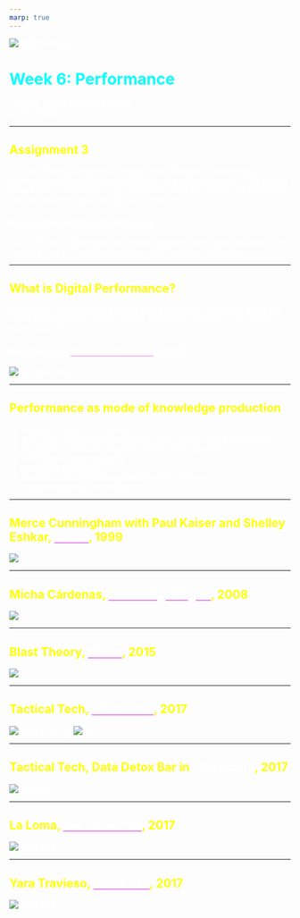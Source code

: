 ```yaml
---
marp: true
---
```


<style>
section {
  background: #1a0000;
}

* {
    color: white;
}

h1 {
    color: cyan;
}

h2 {
    color: yellow;
}
a {
    color: violet;
}
</style>

![DM6104 Banner](../images/FM6102Banner2.jpg)

# Week 6: Performance

FM6102: Digital Play and Practice  
Dr. EL Putnam

---

## Assignment 3

You will develop a multimodal, digital work (examples: video essay, augmented reality, interactive installation, digital performance). This project should mark a departure in your practice to date and enable you to engage with an aspect of digital media that is novel for you.

### Proposal due Friday 25 February

150 to 250 word description of proposed project media and concepts to be explored. List of 3 relevant examples and 5 academic references.

---

## What is Digital Performance?

Defined as “all performance works where computer technology play a key  rather than subsidiary one in content, techniques, aesthetics, or delivery form” (Dixon 3) 

### Paul Sermon, [*Telematic Dreaming*](http://www.paulsermon.org/dream/), 1992

![bg right contain](../images/Sermon-TelematicDrawing.jpg)

<!-- 
Performance by Susan Kozel

Not for lack of trying: haptic interfaces and media performance works, such as Susan Kozel

Critquing an idealist notion of telepresence and online interaction

Technology as filter or membranes for encounters with each other

Susan Kozel, who performed in the piece for four weeks in 1994, recalls experience of people hitting image of her on monitor; for the most part she felt connected to her image, except in this moment when she dissociated the two out of preservation


Salter: performance not limited to theatre and drama, but “Performance as practice, method, and worldview is becoming one of the major paradigms of the twenty-first century, not only in the arts but also the sciences.”

Emphasis on the embodied and material, btu also action: HOW things are used
“Technology,” writes performance studies scholar Barbara Kirschenblatt-Gimblett, “is integral to the history of performance” (2002, 48) and “performance is integral to the history of technology” (2002, 49). 
 -->

---

## Performance as mode of knowledge production

- Interest in enaction or doing
- Real-time, dynamic processes over static objects or representations
- Engagement with the temporal moment of the present
- Embodiment and materiality
- Immanent experience
- the effect of both human and nonhuman presence
- transmutation and reconstitution

<!-- Spanning a wide range of seemingly disconnected disciplines, what is at stake in all of these accounts is how performance as a mode of being in the world radically differs from representational forms of knowledge. In general, representation assumes a split between the representation, whether an image on the canvas or in the brain, a description in text or a line of code, and a thing or world to be represented—a referent.
 -->

---

## Merce Cunningham with Paul Kaiser and Shelley Eshkar, [*BIPED*](https://www.youtube.com/watch?v=YHeoYdDMbLI), 1999

![](../images/Cunningham-Biped.jpg)

<!-- Revolutionary dancer and choreographer; known for work with John Cage

Connection between dance and animation software

Michael Girard and Susan Amkraut at Ohio State University. Their alpha software, called Biped , was demonstrated at SIGGRAPH95 (1995) to considerable acclaim, and it became commercially available a year later, embedded within a larger animation package, Character Studio. 

In 1997, Kaiser and Eshkar invited Cunningham to collaborate on a project using Biped and 3D Studio Max that had already been broadly conceived, a virtual dance installation called Hand-drawn Spaces , and in 1998 Cunningham invited them to work on his full-length live dance project, appropriately entitled BIPED (ﬁgure 9.2).

A particular quality of the Girard and Amkraut’s Biped software was its attention to detail which made animated ﬁgures appear “lifelike,” so that, for example, a foot landing on the ground affected transformations throughout the rest of the body, which were triggered and computed within the program by code registering “the foot to ground collision response.” 18 Other detailed “kinematic” effects, including skin and tendon behaviors, were also mapped in using another module called “Physique,” developed by John Chadwick, and the software permitted combinations of movements to be easily interrelated, repeated, reversed or combined. For Cunningham’s dance, named after the software, Riverbed used motion-capture techniques to map in three dimensions the movements of three dancers performing some twenty Cunningham movement sequences in a studio (ﬁgure 9.3). Using reﬂective markers on the joints and body parts of the dancers, cameras around the studio relayed the images to computers, which calculated and rendered their kinetic shapes in relation to 3D space, and this data was then manipulated in Character Studio to create complex and beautiful hand-drawn ﬁgure animations performing the same dances (ﬁgure 9.4).

Dixon, Steve. Digital Performance : A History of New Media in Theater, Dance, Performance Art, and Installation, MIT Press, 2007. 
 -->

---

## Micha Cárdenas, [*Becoming Dragon*](https://michacardenas.sites.ucsc.edu/becoming-dragon/), 2008

![](../images/Cardenas-BecomingDragon.jpg)

<!-- In 2008, Cardenas performed Becoming Dragon, a 365 hour  mixed reality performance in second life

There can be little doubt that this notion of switching and metamorphosis has a prime significance for many practitioners: the ability to transform live movement into moving
image, or gesture into music, or solo dance into group dance, or one location into another
or several
 -->

---

## Blast Theory, [*Karen*](https://www.blasttheory.co.uk/projects/karen/), 2015

![](../images/BlastTheory-Karen.jpg)

---

## Tactical Tech, [*Glassroom*](https://theglassroom.org/about/), 2017

![bg opacity:0.5](../images/TacticalTech-Glassroom1.jpg)
![bg](../images/TacticalTech-Glassroom2.jpg)

---

## Tactical Tech, Data Detox Bar in *Glassroom*, 2017

![width:800](../images/TacticalTech-Glassroom3.jpg)

---

## La Loma, [*We Know You*](https://theglassroom.org/exhibit/), 2017

![width:800](../images/LaLoma-WeKnowYou.jpg)

<!-- Initially branded as disruptive upstarts, the five companies that have come to be known as GAFAM (Google, Apple, Facebook, Amazon, Microsoft) have become some of the biggest companies in the world and have amassed the largest shares of our data. These tech giants have made themselves indispensable in our lives, providing services that are as valuable as basic utilities. 

Collectively, they now wield an unprecedented level of power and influence that stretches across all aspects of our lives, from work to home to leisure. How many of their services do you rely on? And how much do these companies know about you? Each of the exhibits at this table explores a different way in which tech companies and the people who run them have become engrained in our lives. They know us, but how much do we really know about them?
 -->

---

## Yara Travieso, [*La Medea*](https://vimeo.com/user2057171), 2017

![width:800](../images/Travieso-LaMedea.png)